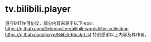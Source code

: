 # tv.bilibili.player
遵守MIT许可协议，部分内容来源于以下repo：
https://github.com/DeliriousLee/bilibili-wordsfilter-collection
https://github.com/jnxyp/Bilibili-Block-List
特别感谢以上内容及其作者。
